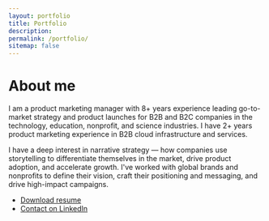 ```yaml
---
layout: portfolio
title: Portfolio
description: 
permalink: /portfolio/
sitemap: false
---
```


# About me
I am a product marketing manager with 8+ years experience leading go-to-market strategy and product launches for B2B and B2C companies in the technology, education, nonprofit, and science industries. I have 2+ years product marketing experience in B2B cloud infrastructure and services.

I have a deep interest in narrative strategy — how companies use storytelling to differentiate themselves in the market, drive product adoption, and accelerate growth. I've worked with global brands and nonprofits to define their vision, craft their positioning and messaging, and drive high-impact campaigns.

- [Download resume](https://drive.google.com/file/d/12_-ZcXS7W5xaQnfGd-8OAU_hRrAmgla8/view)
- [Contact on LinkedIn](https://www.linkedin.com/in/andrewstiefel)